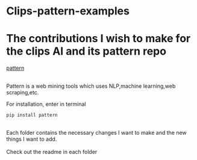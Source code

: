 # Clips-pattern-examples
<h1>The contributions I wish to make for the clips AI and its pattern repo</h1>

[pattern](https://www.clips.uantwerpen.be/pages/pattern-dev)

<br>Pattern is a web mining tools which uses NLP,machine learning,web scraping,etc.</br>


For installation, enter in terminal


```
pip install pattern
```

<br>Each folder contains the necessary changes I want to make and the new things I want to add.</br>
<br>Check out the readme in each folder</br>


